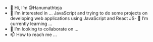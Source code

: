 - 👋 Hi, I’m @Hanumathteja
- 👀 I’m interested in ...
  JavaScript and trying to do some projects on developing web applications using JavaScript and React JS- 🌱 I’m currently learning ...
- 💞️ I’m looking to collaborate on ...
- 📫 How to reach me ...

<!---
Hanumathteja/Hanumathteja is a ✨ special ✨ repository because its `README.md` (this file) appears on your GitHub profile.
You can click the Preview link to take a look at your changes.
--->
